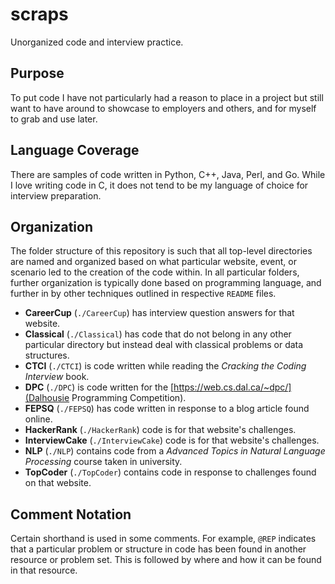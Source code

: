 # scraps
Unorganized code and interview practice.

## Purpose

To put code I have not particularly had a reason to place in a project but 
still want to have around to showcase to employers and others, and for myself 
to grab and use later.

## Language Coverage

There are samples of code written in Python, C++, Java, Perl, and Go. While I 
love writing code in C, it does not tend to be my language of choice for 
interview preparation.

## Organization
 
The folder structure of this repository is such that all top-level directories 
are named and organized based on what particular website, event, or scenario 
led to the creation of the code within. In all particular folders, further 
organization is typically done based on programming language, and further in by 
other techniques outlined in respective `README` files.

  - **CareerCup** (`./CareerCup`) has interview question answers for that website.
  - **Classical** (`./Classical`) has code that do not belong in any other particular directory but instead deal with classical problems or data structures.
  - **CTCI** (`./CTCI`) is code written while reading the *Cracking the Coding Interview* book.
  - **DPC** (`./DPC`) is code written for the [https://web.cs.dal.ca/~dpc/](Dalhousie Programming Competition).
  - **FEPSQ** (`./FEPSQ`) has code written in response to a blog article found online.
  - **HackerRank** (`./HackerRank`) code is for that website's challenges.
  - **InterviewCake** (`./InterviewCake`) code is for that website's challenges.
  - **NLP** (`./NLP`) contains code from a *Advanced Topics in Natural Language Processing* course taken in university.
  - **TopCoder** (`./TopCoder`) contains code in response to challenges found on that website.

## Comment Notation

Certain shorthand is used in some comments. For example, `@REP` indicates that 
a particular problem or structure in code has been found in another resource or 
problem set. This is followed by where and how it can be found in that 
resource.
